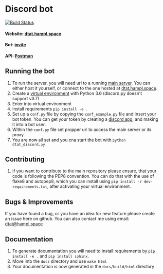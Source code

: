 # Discord bot
[![Build Status](https://www.travis-ci.org/deeptownadmintools/discord-bot.svg?branch=master)](https://www.travis-ci.org/deeptownadmintools/discord-bot)

#### Website: [dtat.hampl.space](http://dtat.hampl.space)
#### Bot: [invite](https://discordapp.com/oauth2/authorize?client_id=557340294971129856&permissions=2048&scope=bot)
#### API: [Postman](https://documenter.getpostman.com/view/5414817/S1LsXq6g)

## Running the bot
1) To run the server, you will need url to a running [main server](https://github.com/deeptownadmintools/main-server). You can either host it yourself, or connect to the one hosted at [dtat.hampl.space](http://dtat.hampl.space/).
1) Create a [virtual environment](https://docs.python.org/3/library/venv.html)  with Python 3.6 (discord.py doesn't support v3.7)
1) Enter into virtual environment
1) Install requirements `pip install -e .`
1) Set up a `conf.py` file by copying the `conf_example.py` file and insert your bot token. You can get your token by creating a [discord app](https://discordapp.com/developers/applications/), and making it into a bot user.
1) Within the `conf.py` file set propper url to access the main server or its proxy.
1) You are now all set and you cna start the bot with `python dtat_discord.py`

## Contributing
1) If you want to contribute to the main repository please ensure, that your code is following the PEP8 convention. You can do that with the use of flake8 and autopep8, which you can install using `pip install -r dev-requirements.txt`, after activating your virtual environment.

## Bugs & Improvements
If you have found a bug, or you have an idea for new feature please create an issue here on github. You can also contact me using email: [dtat@hampl.space](mailto:dtat@hampl.space)

## Documentation
1) To generate documentation you will need to install requirements by `pip install -e .` and `pip install sphinx`.
1) Move into the `docs` directory and use `make html`
1) Your documentation is now generated in the `docs/build/html` directory
